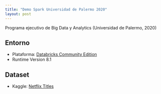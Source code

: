 ```yaml
---
title: "Demo Spark Universidad de Palermo 2020"
layout: post
---
```


Programa ejecutivo de Big Data y Analytics (Universidad de Palermo, 2020)

## Entorno

- Plataforma: [Databricks Community Edition](https://community.cloud.databricks.com/login.html)
- Runtime Version 8.1

## Dataset

- Kaggle: [Netflix Titles](https://www.kaggle.com/nishanthkv/netflix)


<script src="https://gist.github.com/92279d31cce3f465288b06703ef86fe8.js?file=
etl-spark-netflix.ipynb"></script>